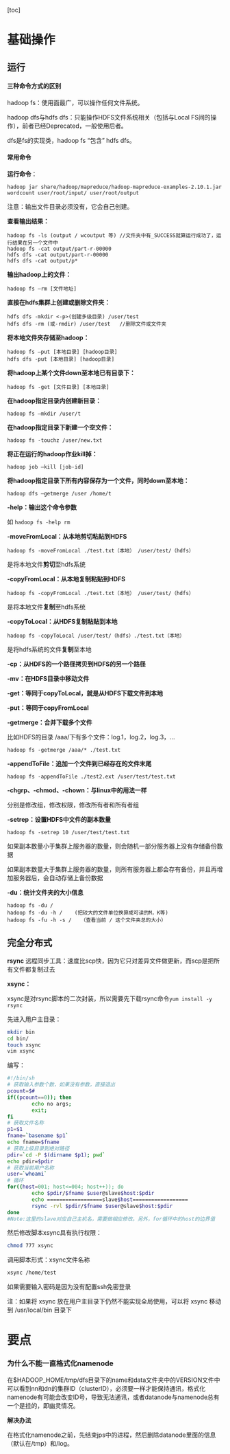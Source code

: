 [toc]

# 基础操作

## 运行

#### 三种命令方式的区别

hadoop fs：使用面最广，可以操作任何文件系统。

hadoop dfs与hdfs dfs：只能操作HDFS文件系统相关（包括与Local FS间的操作），前者已经Deprecated，一般使用后者。

dfs是fs的实现类，hadoop fs “包含” hdfs dfs。

#### 常用命令

**运行命令**：

```
hadoop jar share/hadoop/mapreduce/hadoop-mapreduce-examples-2.10.1.jar wordcount user/root/input/ user/root/output
```

注意：输出文件目录必须没有，它会自己创建。

**查看输出结果：**

```
hadoop fs -ls (output / wcoutput 等)	//文件夹中有_SUCCESS就算运行成功了，运行结果在另一个文件中
hadoop fs -cat output/part-r-00000
hdfs dfs -cat output/part-r-00000
hdfs dfs -cat output/p*
```

**输出hadoop上的文件：**

```
hadoop fs –rm [文件地址]
```

**直接在hdfs集群上创建或删除文件夹：**

```
hdfs dfs -mkdir <-p>(创建多级目录) /user/test
hdfs dfs -rm (或-rmdir) /user/test	//删除文件或文件夹
```

**将本地文件夹存储至hadoop：**

```
hadoop fs –put [本地目录] [hadoop目录]
hdfs dfs -put [本地目录] [hadoop目录]
```

**将hadoop上某个文件down至本地已有目录下：**

```
hadoop fs -get [文件目录] [本地目录]
```

**在hadoop指定目录内创建新目录：**

```
hadoop fs –mkdir /user/t
```

**在hadoop指定目录下新建一个空文件：**

```
hadoop fs -touchz /user/new.txt
```

**将正在运行的hadoop作业kill掉：**

```
hadoop job –kill [job-id]
```

**将hadoop指定目录下所有内容保存为一个文件，同时down至本地：**

```
hadoop dfs –getmerge /user /home/t
```

**-help：输出这个命令参数**

如 `hadoop fs -help rm`

**-moveFromLocal：从本地剪切粘贴到HDFS**

```
hadoop fs -moveFromLocal ./test.txt（本地） /user/test/（hdfs）
```

是将本地文件**剪切**至hdfs系统

**-copyFromLocal：从本地复制粘贴到HDFS**

```
hadoop fs -copyFromLocal ./test.txt（本地） /user/test/（hdfs）
```

是将本地文件**复制**至hdfs系统

**-copyToLocal：从HDFS复制粘贴到本地**

```
hadoop fs -copyToLocal /user/test/（hdfs）./test.txt（本地） 
```

是将hdfs系统的文件**复制**至本地

**-cp：从HDFS的一个路径拷贝到HDFS的另一个路径**

**-mv：在HDFS目录中移动文件**

**-get：等同于copyToLocal，就是从HDFS下载文件到本地**

**-put：等同于copyFromLocal**

**-getmerge：合并下载多个文件**

比如HDFS的目录 /aaa/下有多个文件：log.1，log.2，log.3，...

```
hadoop fs -getmerge /aaa/* ./test.txt
```

**-appendToFile：追加一个文件到已经存在的文件末尾**

```
hadoop fs -appendToFile ./test2.ext /user/test/test.txt
```

**-chgrp、-chmod、-chown：与linux中的用法一样**

分别是修改组，修改权限，修改所有者和所有者组

**-setrep：设置HDFS中文件的副本数量**

```
hadoop fs -setrep 10 /user/test/test.txt
```

如果副本数量小于集群上服务器的数量，则会随机一部分服务器上没有存储备份数据

如果副本数量大于集群上服务器的数量，则所有服务器上都会存有备份，并且再增加服务器后，会自动存储上备份数据

**-du：统计文件夹的大小信息**

```
hadoop fs -du /
hadoop fs -du -h /    (把较大的文件单位换算成可读的M，K等)
hadoop fs -fu -h -s /   （查看当前 / 这个文件夹总的大小）
```

## 完全分布式

**rsync** 远程同步工具：速度比scp快，因为它只对差异文件做更新，而scp是把所有文件都复制过去

**xsync：**

xsync是对rsync脚本的二次封装，所以需要先下载rsync命令`yum install -y rsync`

先进入用户主目录：

```bash
mkdir bin
cd bin/
touch xsync
vim xsync
```

编写：

```bash
#!/bin/sh
# 获取输入参数个数，如果没有参数，直接退出
pcount=$#
if((pcount==0)); then
        echo no args;
        exit;
fi
# 获取文件名称
p1=$1
fname=`basename $p1`
echo fname=$fname
# 获取上级目录到绝对路径
pdir=`cd -P $(dirname $p1); pwd`
echo pdir=$pdir
# 获取当前用户名称
user=`whoami`
# 循环
for((host=001; host<=004; host++)); do
        echo $pdir/$fname $user@slave$host:$pdir
        echo ==================slave$host==================
        rsync -rvl $pdir/$fname $user@slave$host:$pdir
done
#Note:这里的slave对应自己主机名，需要做相应修改。另外，for循环中的host的边界值
```

然后修改脚本xsync具有执行权限：

```bash
chmod 777 xsync
```

调用脚本形式：xsync文件名称

```bash
xsync /home/test
```

如果需要输入密码是因为没有配置ssh免密登录

注：如果将 xsync 放在用户主目录下仍然不能实现全局使用，可以将 xsync 移动到 /usr/local/bin 目录下

# 要点

### 为什么不能一直格式化namenode

在$HADOOP_HOME/tmp/dfs目录下的name和data文件夹中的VERSION文件中可以看到nn和dn的集群ID（clusterID），必须要一样才能保持通讯，格式化namenode有可能会改变ID号，导致无法通讯，或者datanode与namenode总有一个是挂的，即幽灵情况。

**解决办法**

在格式化namenode之前，先结束jps中的进程，然后删除datanode里面的信息（默认在/tmp）和/log。
